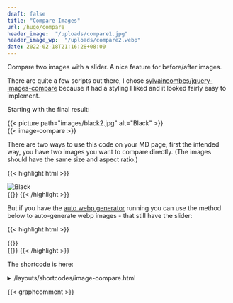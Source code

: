 ```yaml
---
draft: false
title: "Compare Images"
url: /hugo/compare
header_image:  "/uploads/compare1.jpg"
header_image_wp:  "/uploads/compare2.webp"
date: 2022-02-18T21:16:28+08:00
---
```


Compare two images with a slider. A nice feature for before/after images.
<!--more-->

There are quite a few scripts out there, I chose [sylvaincombes/jquery-images-compare](https://github.com/sylvaincombes/jquery-images-compare) because it had a styling I liked and it looked fairly easy to implement. 

Starting with the final result:


<div class="page-container">
<!-- Main div container -->
<div id="myImageCompare">
    <!-- The first div will be the front element, to prevent FOUC add a style="display: none;" -->
    <div style="display: none;">
        {{< picture path="images/black.jpg" alt="White" >}}
    </div>
    <!-- This div will be the back element -->
    <div>
         {{< picture path="images/black2.jpg" alt="Black" >}}
    </div>
</div>
</div>
{{< image-compare >}}

There are two ways to use this code on your MD page, first the intended way, you have two images you want to compare directly. (The images should have the same size and aspect ratio.)


{{< highlight html >}}
<!-- Main div container -->
<div id="myImageCompare">
    <!-- The first div will be the front element, to prevent FOUC add a style="display: none;" -->
    <div style="display: none;">
        <img src="uploads/black.jpg" alt="White">
    </div>
    <!-- This div will be the back element -->
    <div>
        <img src="uploads/black2.jpg" alt="Black">
    </div>
</div>
{{</* image-compare */>}}
{{< /highlight >}}

But if you have the [auto webp generator](/hugo/webp) running you can use the method below to auto-generate webp images - that still have the slider:

{{< highlight html >}}
<div class="page-container">
<!-- Main div container -->
<div id="myImageCompare">
    <!-- The first div will be the front element, to prevent FOUC add a style="display: none;" -->
    <div style="display: none;">
        {{</* picture path="images/black.jpg" alt="White" */>}}
    </div>
    <!-- This div will be the back element -->
    <div>
         {{</* picture path="images/black2.jpg" alt="Black" */>}}
    </div>
</div>
</div>
{{</* image-compare */>}}
{{< /highlight >}}


The shortcode is here:
<details>
<summary class="text-xl ">/layouts/shortcodes/image-compare.html</summary>
<div>
{{< highlight js >}}
<style type="text/css">
/* Images compare main container */
.images-compare-container {
    display: inline-block;
    position: relative;
    overflow: hidden;
}

/* Images compare front element */
.images-compare-before {
    will-change: clip;
    position: absolute;
    top: 0;
    left: 0;
    z-index: 2;
    pointer-events: none;
    overflow: hidden;
}

/* Images compare back element */
.images-compare-after {
    pointer-events: none;
}

/* Responsive image settings */
.images-compare-before img, .images-compare-after img {
    max-width: 100%;
    height: auto;
    display: block;
}

/* Separator (thin vertical blank line) */
.images-compare-separator {
    position: absolute;
    background: white;
    height: 100%;
    width: 1px;
    z-index: 4;
    left: 0;
    top: 0;
}

/* Drag handle (circle) */
.images-compare-handle {
    height: 38px;
    width: 38px;
    position: absolute;
    left: 50%;
    top: 50%;
    margin-left: -22px;
    margin-top: -22px;
    border: 3px solid white;
    -webkit-border-radius: 1000px;
    -moz-border-radius: 1000px;
    border-radius: 1000px;
    -webkit-box-shadow: 0 0 12px rgba(51, 51, 51, 0.5);
    -moz-box-shadow: 0 0 12px rgba(51, 51, 51, 0.5);
    box-shadow: 0 0 12px rgba(51, 51, 51, 0.5);
    z-index: 3;
    background: rgb(0, 0, 0);
    background: rgba(0, 0, 0, 0.7);
    cursor: pointer;
}

/* Drag handle arrows */
.images-compare-left-arrow, .images-compare-right-arrow {
    width: 0;
    height: 0;
    border: 6px inset transparent;
    position: absolute;
    top: 50%;
    margin-top: -6px;
}

.images-compare-left-arrow {
    border-right: 6px solid white;
    left: 50%;
    margin-left: -17px;
}

.images-compare-right-arrow {
    border-left: 6px solid white;
    right: 50%;
    margin-right: -17px;
}

/* Label */
.images-compare-label {
    font-family: sans-serif;
    text-transform: uppercase;
    font-weight: bold;
    position: absolute;
    top: 10px;
    left: 10px;
    z-index: 1;
    color: rgb(0, 0, 0);
    color: rgba(0, 0, 0, 0.4);
    background: rgb(255, 255, 255);
    background: rgba(255, 255, 255, 0.7);
    padding: 10px;
    border-radius: 5px;
    pointer-events: none;
    display: none;
}

.images-compare-container .images-compare-label {
    display: inherit;
}

.images-compare-before .images-compare-label {
    left: 10px;
}

.images-compare-after .images-compare-label {
    left: auto;
    right: 10px;
}
</style>

<script type="text/javascript" src="https://cdnjs.cloudflare.com/ajax/libs/jquery/2.2.4/jquery.min.js"></script>
<script type="text/javascript" src="https://cdnjs.cloudflare.com/ajax/libs/hammer.js/2.0.8/hammer.min.js"></script>
<script type="text/javascript">
!function(y,t){"use strict";var i="imagesCompare",u={initVisibleRatio:.5,interactionMode:"drag",animationDuration:400,animationEasing:"swing",addSeparator:!0,addDragHandle:!0,precision:4};function n(m,p){var a,e;m=y(m),(p=y.extend({},u,p)).roundFactor=parseInt("1"+(a="0",e=p.precision,String.prototype.repeat?a.repeat(e):(e=e||1,new Array(e+1).join(a)))),this._name=i;var g,n,f,h,l=1,v={width:0,height:0,maxWidth:0,maxHeight:0},w={initialised:"imagesCompare:initialised",changed:"imagesCompare:changed",resized:"imagesCompare:resized"};function r(){y(t).on("resize",function(a){g.css("clip",""),d(),c(l),m.trigger({type:w.resized,originalEvent:a})})}function o(){var a;"undefined"==typeof Hammer&&console.error("Please include the hammerjs library for drag support"),(a=new Hammer(m[0])).get("pan").set({direction:Hammer.DIRECTION_HORIZONTAL}),a.on("pan",function(a){var e=s(a.srcEvent.pageX);c(e)}),r()}function d(){var a=n.find("img").first();!function(a,e,t,i){void 0!==a&&(n=a,v.width=n);var n;void 0!==e&&(r=e,v.height=r);var r;void 0!==t&&(o=t,v.maxWidth=o);var o;void 0!==i&&(d=i,v.maxHeight=d);var d}(a.width(),a.height(),a.naturalWidth(),a.naturalHeight()),m.css("max-width",v.maxWidth+"px"),m.css("max-height",v.maxHeight+"px"),g.width(v.width),g.height(v.height)}function s(a){return function(a){1<(a=Math.round(a*p.roundFactor)/p.roundFactor)&&(a=1);a<0&&(a=0);return a}((a-m.offset().left)/g.width())}function x(a){return a=Math.round(a*p.roundFactor)/p.roundFactor,Math.round(g.width()*a)}function c(a,e,t,i){void 0===e&&(e=!1);var n,r,o,d,s=x(a);if(e){var c=t||p.animationDuration,u=i||p.animationEasing;return n=l,r=a,o=c,d=u,y(g).attr("ratio",n).animate({ratio:n},{duration:0}),y(g).stop().attr("ratio",n).animate({ratio:r},{duration:o,easing:d,step:function(a){var e=x(a);l=a,g.attr("ratio",a).css("clip","rect(0, "+e+"px, "+v.height+"px, 0)"),p.addSeparator&&f.css("left",e+"px"),p.addDragHandle&&h.css("left",e+"px")},done:function(a,e){var t=y(g).attr("ratio");m.trigger({type:w.changed,ratio:t,value:x(t),animate:!0,animation:a,jumpedToEnd:e})}}),void(l!=a&&m.trigger({type:w.changed,ratio:l,value:s,animate:e}))}g.stop().css("clip","rect(0, "+s+"px, "+v.height+"px, 0)"),p.addSeparator&&y(f).stop().css("left",s+"px"),p.addDragHandle&&h.css("left",s+"px"),l!=a&&m.trigger({type:w.changed,ratio:a,value:s,animate:e}),l=a}return function(){var a=m.find("img"),e=a.length,t=0;function i(){e<=t&&(m.addClass("images-compare-container"),m.css("display","inline-block"),g=m.find("> *:nth-child(1)"),n=m.find("> *:nth-child(2)"),g.addClass("images-compare-before"),g.css("display","block"),n.addClass("images-compare-after"),n.css("display","block"),p.addDragHandle&&(m.prepend("<div class='images-compare-handle'></div>"),(h=m.find(".images-compare-handle")).append("<span class='images-compare-left-arrow'></span>"),h.append("<span class='images-compare-right-arrow'></span>")),p.addSeparator&&(m.prepend("<div class='images-compare-separator'></div>"),f=m.find(".images-compare-separator")),d(),function(){switch(p.interactionMode=p.interactionMode.toLowerCase(),"drag"!=p.interactionMode&&"mousemove"!=p.interactionMode&&"click"!=p.interactionMode&&console.warn('No valid interactionMode found, valid values are "drag", "mousemove", "click"'),p.interactionMode){case"drag":o();break;case"mousemove":i=0,m.on("mousemove",function(a){a.preventDefault();var e=Date.now();if(i+1<e){i=e;var t=s(a.pageX);c(t)}}),m.on("mouseout",function(a){var e=s(a.pageX);c(e)}),r();break;case"click":m.on("click",function(a){var e=s(a.pageX);c(e)}),r();break;default:o()}var i}(),y(g).attr("ratio",p.initVisibleRatio),c(p.initVisibleRatio),m.trigger({type:w.initialised}))}a.each(function(){y(this)[0].complete?(e--,i()):(y(this).on("load",function(){t++,i()}),y(this).on("error",function(){t++,i()}))})}(),{setValue:function(a,e,t,i){return c(a,e,t,i),m},getValue:function(){return l},on:function(a,e){return m.on(a,e),m},off:function(a,e){return m.off(a,e),m},events:function(){return w}}}y.fn.imagesCompare=function(a){var e=y.extend(u,a);return this.each(function(){y.data(this,i)||y.data(this,i,new n(this,e))})}}(jQuery,window,document),function(e){var a,t,i=["Width","Height"];t=i.length;for(var n=0;n<t;n++)!function(a,i){e.fn[a]=a in document.createElement("img")?function(){return this[0][a]}:function(){var a,e=this[0],t=0;return"img"===e.tagName.toLowerCase()&&((a=document.createElement("img")).src=e.src,t=a[i]),t}}("natural"+(a=i[n]),a.toLowerCase())}(jQuery);
</script>

<script type="text/javascript">
    $('#myImageCompare').imagesCompare();
    </script>
    
    {{< /highlight >}}
</div>
</details>


  {{< graphcomment >}} 